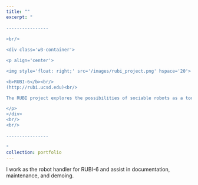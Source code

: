 ```yaml
---
title: ""
excerpt: "  
  
----------------
  
<br/>

<div class='w3-container'>

<p align='center'>

<img style='float: right;' src='/images/rubi_project.png' hspace='20'>

<b>RUBI-6</b><br/>
(http://rubi.ucsd.edu)<br/>

The RUBI project explores the possibilities of sociable robots as a tool for education and enrichment for toddlers in early childhood education environments.

</p>
</div>
<br/>
<br/>
  
----------------
  
"
collection: portfolio
---
```


I work as the robot handler for RUBI-6 and assist in documentation, maintenance, and demoing.
